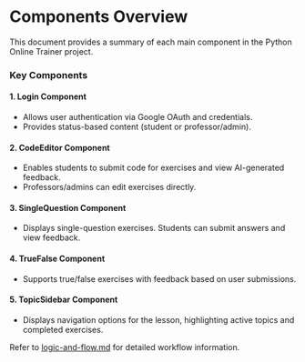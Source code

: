 # Components Overview

This document provides a summary of each main component in the Python Online Trainer project.

### Key Components

#### 1. **Login Component**
   - Allows user authentication via Google OAuth and credentials.
   - Provides status-based content (student or professor/admin).

#### 2. **CodeEditor Component**
   - Enables students to submit code for exercises and view AI-generated feedback.
   - Professors/admins can edit exercises directly.

#### 3. **SingleQuestion Component**
   - Displays single-question exercises. Students can submit answers and view feedback.

#### 4. **TrueFalse Component**
   - Supports true/false exercises with feedback based on user submissions.

#### 5. **TopicSidebar Component**
   - Displays navigation options for the lesson, highlighting active topics and completed exercises.

Refer to [logic-and-flow.md](logic-and-flow.md) for detailed workflow information.
